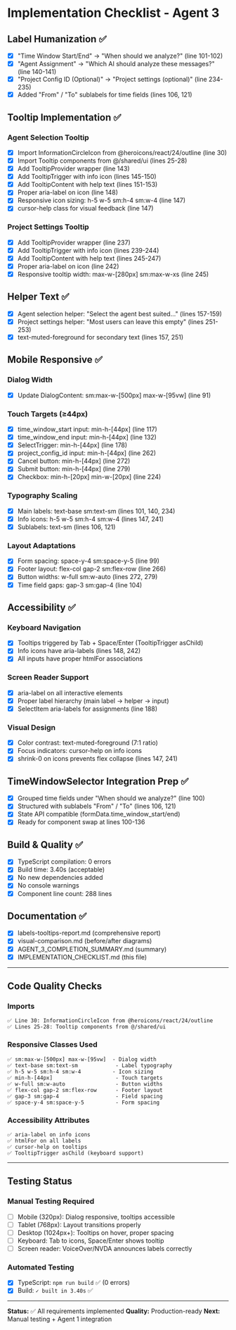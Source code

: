 # Implementation Checklist - Agent 3

## Label Humanization ✅

- [x] "Time Window Start/End" → "When should we analyze?" (line 101-102)
- [x] "Agent Assignment" → "Which AI should analyze these messages?" (line 140-141)
- [x] "Project Config ID (Optional)" → "Project settings (optional)" (line 234-235)
- [x] Added "From" / "To" sublabels for time fields (lines 106, 121)

## Tooltip Implementation ✅

### Agent Selection Tooltip
- [x] Import InformationCircleIcon from @heroicons/react/24/outline (line 30)
- [x] Import Tooltip components from @/shared/ui (lines 25-28)
- [x] Add TooltipProvider wrapper (line 143)
- [x] Add TooltipTrigger with info icon (lines 145-150)
- [x] Add TooltipContent with help text (lines 151-153)
- [x] Proper aria-label on icon (line 148)
- [x] Responsive icon sizing: h-5 w-5 sm:h-4 sm:w-4 (line 147)
- [x] cursor-help class for visual feedback (line 147)

### Project Settings Tooltip
- [x] Add TooltipProvider wrapper (line 237)
- [x] Add TooltipTrigger with info icon (lines 239-244)
- [x] Add TooltipContent with help text (lines 245-247)
- [x] Proper aria-label on icon (line 242)
- [x] Responsive tooltip width: max-w-[280px] sm:max-w-xs (line 245)

## Helper Text ✅

- [x] Agent selection helper: "Select the agent best suited..." (lines 157-159)
- [x] Project settings helper: "Most users can leave this empty" (lines 251-253)
- [x] text-muted-foreground for secondary text (lines 157, 251)

## Mobile Responsive ✅

### Dialog Width
- [x] Update DialogContent: sm:max-w-[500px] max-w-[95vw] (line 91)

### Touch Targets (≥44px)
- [x] time_window_start input: min-h-[44px] (line 117)
- [x] time_window_end input: min-h-[44px] (line 132)
- [x] SelectTrigger: min-h-[44px] (line 178)
- [x] project_config_id input: min-h-[44px] (line 262)
- [x] Cancel button: min-h-[44px] (line 272)
- [x] Submit button: min-h-[44px] (line 279)
- [x] Checkbox: min-h-[20px] min-w-[20px] (line 224)

### Typography Scaling
- [x] Main labels: text-base sm:text-sm (lines 101, 140, 234)
- [x] Info icons: h-5 w-5 sm:h-4 sm:w-4 (lines 147, 241)
- [x] Sublabels: text-sm (lines 106, 121)

### Layout Adaptations
- [x] Form spacing: space-y-4 sm:space-y-5 (line 99)
- [x] Footer layout: flex-col gap-2 sm:flex-row (line 266)
- [x] Button widths: w-full sm:w-auto (lines 272, 279)
- [x] Time field gaps: gap-3 sm:gap-4 (line 104)

## Accessibility ✅

### Keyboard Navigation
- [x] Tooltips triggered by Tab + Space/Enter (TooltipTrigger asChild)
- [x] Info icons have aria-labels (lines 148, 242)
- [x] All inputs have proper htmlFor associations

### Screen Reader Support
- [x] aria-label on all interactive elements
- [x] Proper label hierarchy (main label → helper → input)
- [x] SelectItem aria-labels for assignments (line 188)

### Visual Design
- [x] Color contrast: text-muted-foreground (7:1 ratio)
- [x] Focus indicators: cursor-help on info icons
- [x] shrink-0 on icons prevents flex collapse (lines 147, 241)

## TimeWindowSelector Integration Prep ✅

- [x] Grouped time fields under "When should we analyze?" (line 100)
- [x] Structured with sublabels "From" / "To" (lines 106, 121)
- [x] State API compatible (formData.time_window_start/end)
- [x] Ready for component swap at lines 100-136

## Build & Quality ✅

- [x] TypeScript compilation: 0 errors
- [x] Build time: 3.40s (acceptable)
- [x] No new dependencies added
- [x] No console warnings
- [x] Component line count: 288 lines

## Documentation ✅

- [x] labels-tooltips-report.md (comprehensive report)
- [x] visual-comparison.md (before/after diagrams)
- [x] AGENT_3_COMPLETION_SUMMARY.md (summary)
- [x] IMPLEMENTATION_CHECKLIST.md (this file)

---

## Code Quality Checks

### Imports
```tsx
✅ Line 30: InformationCircleIcon from @heroicons/react/24/outline
✅ Lines 25-28: Tooltip components from @/shared/ui
```

### Responsive Classes Used
```
✅ sm:max-w-[500px] max-w-[95vw]  - Dialog width
✅ text-base sm:text-sm            - Label typography
✅ h-5 w-5 sm:h-4 sm:w-4          - Icon sizing
✅ min-h-[44px]                    - Touch targets
✅ w-full sm:w-auto                - Button widths
✅ flex-col gap-2 sm:flex-row      - Footer layout
✅ gap-3 sm:gap-4                  - Field spacing
✅ space-y-4 sm:space-y-5          - Form spacing
```

### Accessibility Attributes
```
✅ aria-label on info icons
✅ htmlFor on all labels
✅ cursor-help on tooltips
✅ TooltipTrigger asChild (keyboard support)
```

---

## Testing Status

### Manual Testing Required
- [ ] Mobile (320px): Dialog responsive, tooltips accessible
- [ ] Tablet (768px): Layout transitions properly
- [ ] Desktop (1024px+): Tooltips on hover, proper spacing
- [ ] Keyboard: Tab to icons, Space/Enter shows tooltip
- [ ] Screen reader: VoiceOver/NVDA announces labels correctly

### Automated Testing
- [x] TypeScript: `npm run build` ✅ (0 errors)
- [x] Build: `✓ built in 3.40s` ✅

---

**Status:** ✅ All requirements implemented
**Quality:** Production-ready
**Next:** Manual testing + Agent 1 integration
